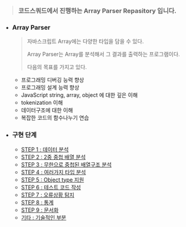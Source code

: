 > ### 코드스쿼드에서 진행하는 Array Parser Repasitory 입니다.



- ### Array Parser

  > 자바스크립트 Array에는 다양한 타입을 담을 수 있다.
  >
  > Array Parser는 Array를 분석해서 그 결과를 출력하는 프로그램이다.
  >
  > 다음의 목표를 가지고 있다.

  - 프로그래밍 디버깅 능력 향상
  - 프로그래밍 설계 능력 향상
  - JavaScript string, array, object 에 대한 깊은 이해
  - tokenization 이해
  - 데이터구조에 대한 이해
  - 복잡한 코드의 함수나누기 연습



- ### 구현 단계

  - [STEP 1 : 데이터 분석](https://github.com/antaehyeon/javascript-json/blob/step9/README/step1.md)
  - [STEP 2 : 2중 중첩 배열 분석](https://github.com/antaehyeon/javascript-json/blob/step9/README/step2.md)
  - [STEP 3 : 무한으로 중첩된 배열구조 분석](https://github.com/antaehyeon/javascript-json/blob/step9/README/step3.md)
  - [STEP 4 : 여러가지 타입 분석](https://github.com/antaehyeon/javascript-json/blob/step9/README/step4.md)
  - [STEP 5 : Object type 지원](https://github.com/antaehyeon/javascript-json/blob/step9/README/step5.md)
  - [STEP 6 : 테스트 코드 작성](https://github.com/antaehyeon/javascript-json/blob/step9/README/step6.md)
  - [STEP 7 : 오류상황 탐지](https://github.com/antaehyeon/javascript-json/blob/step9/README/step7.md)
  - [STEP 8 : 통계](https://github.com/antaehyeon/javascript-json/blob/step9/README/step8.md)
  - [STEP 9 : 문서화](https://github.com/antaehyeon/javascript-json/blob/step9/README/step9.md)
  - [기타 : 기술적인 부분](https://github.com/antaehyeon/javascript-json/blob/step9/README/tech.md)

